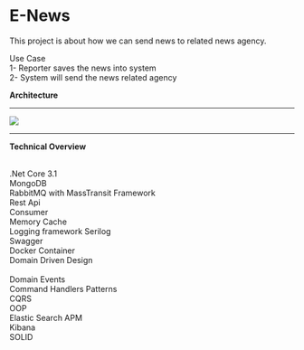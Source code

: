 # E-News
This project is about how we can send news to related news agency.

Use Case
<br/> 1- Reporter saves the news into system
<br/> 2- System will send the news related agency

<b>Architecture</b>
<hr>

<img src="https://i.ibb.co/wSgr3Qt/E-News.png"/>

<hr>
<b>Technical Overview</b>

<br/>.Net Core 3.1
<br/>MongoDB
<br/>RabbitMQ with MassTransit Framework
<br/>Rest Api
<br/>Consumer
<br/>Memory Cache
<br/>Logging framework Serilog
<br/>Swagger 
<br/>Docker Container 
<br/>Domain Driven Design
<br/><br/>Domain Events
<br/>Command Handlers Patterns
<br/>CQRS
<br/>OOP
<br/>Elastic Search APM 
<br/>Kibana
<br/>SOLID
